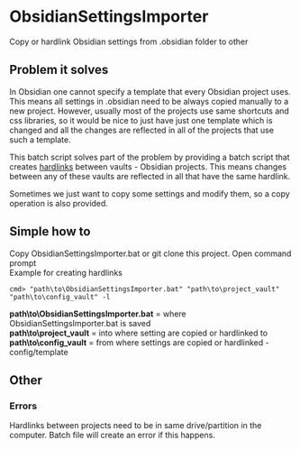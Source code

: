 # ObsidianSettingsImporter
Copy or hardlink Obsidian settings from .obsidian folder to other

## Problem it solves
In Obsidian one cannot specify a template that every Obsidian project uses.
This means all settings in .obsidian need to be always copied manually to a new project.
However, usually most of the projects use same shortcuts and css libraries, so it 
would be nice to just have just one template which is changed and all the changes
are reflected in all of the projects that use such a template. 

This batch script solves part of the problem by providing a batch script that creates
[hardlinks](https://learn.microsoft.com/en-us/windows/win32/fileio/hard-links-and-junctions) between vaults - Obsidian projects. This means changes between any of these vaults
are reflected in all that have the same hardlink. 

Sometimes we just want to copy some settings and modify them, so a copy operation is also provided.

## Simple how to
Copy ObsidianSettingsImporter.bat or git clone this project. Open command prompt<br>
Example for creating hardlinks
```
cmd> "path\to\ObsidianSettingsImporter.bat" "path\to\project_vault" "path\to\config_vault" -l
```
**path\to\ObsidianSettingsImporter.bat** = where ObsidianSettingsImporter.bat is saved<br> 
**path\to\project_vault** = into where setting are copied or hardlinked to<br>
**path\to\config_vault** = from where settings are copied or hardlinked - config/template<br>

## Other


### Errors
Hardlinks between projects need to be in same drive/partition in the computer. Batch file will create an error if this happens.
